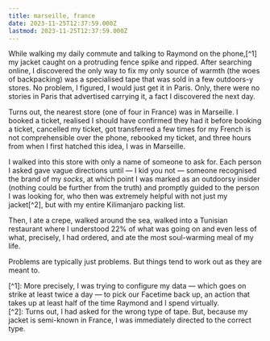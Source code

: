 ```yaml
---
title: marseille, france
date: 2023-11-25T12:37:59.000Z
lastmod: 2023-11-25T12:37:59.000Z
---
```

While walking my daily commute and talking to Raymond on the phone,\[^1] my jacket caught on a protruding fence spike and ripped. After searching online, I discovered the only way to fix my only source of warmth (the woes of backpacking) was a specialised tape that was sold in a few outdoors-y stores. No problem, I figured, I would just get it in Paris. Only, there were no stories in Paris that advertised carrying it, a fact I discovered the next day.

Turns out, the nearest store (one of four in France) was in Marseille. I booked a ticket, realised I should have confirmed they had it before booking a ticket, cancelled my ticket, got transferred a few times for my French is not comprehensible over the phone, rebooked my ticket, and three hours from when I first hatched this idea, I was in Marseille.

I walked into this store with only a name of someone to ask for. Each person I asked gave vague directions until — I kid you not — someone recognised the brand of my *socks*, at which point I was marked as an outdoorsy insider (nothing could be further from the truth) and promptly guided to the person I was looking for, who then was extremely helpful with not just my jacket\[^2], but with my entire Kilimanjaro packing list.

Then, I ate a crepe, walked around the sea, walked into a Tunisian restaurant where I understood 22% of what was going on and even less of what, precisely, I had ordered, and ate the most soul-warming meal of my life.

Problems are typically just problems. But things tend to work out as they are meant to.

\[^1]: More precisely, I was trying to configure my data — which goes on strike at least twice a day — to pick our Facetime back up, an action that takes up at least half of the time Raymond and I spend virtually.\
\[^2]: Turns out, I had asked for the wrong type of tape. But, because my jacket is semi-known in France, I was immediately directed to the correct type.
